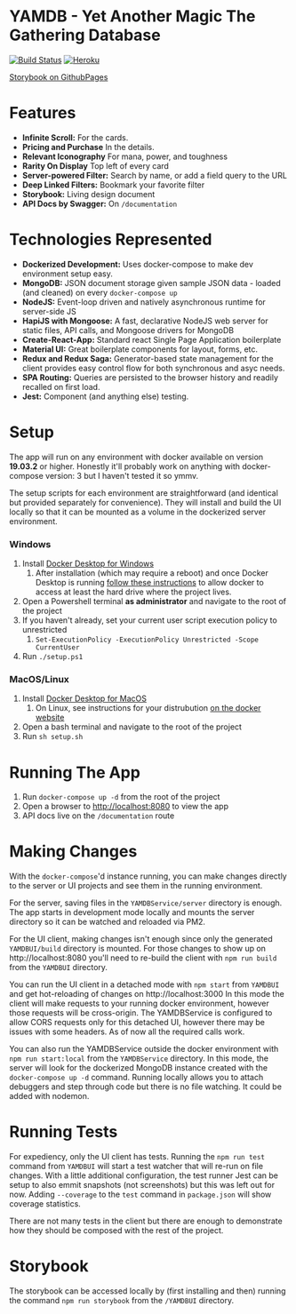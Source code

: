 # YAMDB - Yet Another Magic The Gathering Database


[![Build Status](https://travis-ci.org/ZachMayer35/yamdb.svg?branch=master)](https://travis-ci.com/ZachMayer35/yamdb)
[![Heroku](http://heroku-badge.herokuapp.com/?app=yamtgdb&style=flat&svg=1&root=/strings)](https://yamtgdb.herokuapp.com)

[Storybook on GithubPages](https://zachmayer35.github.io/yamdb)

# Features

- **Infinite Scroll:** For the cards.
- **Pricing and Purchase** In the details.
- **Relevant Iconography** For mana, power, and toughness
- **Rarity On Display** Top left of every card
- **Server-powered Filter:** Search by name, or add a field query to the URL
- **Deep Linked Filters:** Bookmark your favorite filter
- **Storybook:** Living design document
- **API Docs by Swagger:** On `/documentation`

# Technologies Represented

- **Dockerized Development:** Uses docker-compose to make dev environment setup easy.
- **MongoDB:** JSON document storage given sample JSON data - loaded (and cleaned) on every `docker-compose up`
- **NodeJS:** Event-loop driven and natively asynchronous runtime for server-side JS
- **HapiJS with Mongoose:** A fast, declarative NodeJS web server for static files, API calls, and Mongoose drivers for MongoDB
- **Create-React-App:** Standard react Single Page Application boilerplate
- **Material UI:** Great boilerplate components for layout, forms, etc.
- **Redux and Redux Saga:** Generator-based state management for the client provides easy control flow for both synchronous and asyc needs.
- **SPA Routing:** Queries are persisted to the browser history and readily recalled on first load.
- **Jest:** Component (and anything else) testing.

# Setup

The app will run on any environment with docker available on version **19.03.2** or higher. Honestly it'll probably work on anything with docker-compose version: 3 but I haven't tested it so ymmv.

The setup scripts for each environment are straightforward (and identical but provided separately for convenience). They will install and build the UI locally so that it can be mounted as a volume in the dockerized server environment.

### Windows

1.  Install [Docker Desktop for Windows](https://hub.docker.com/editions/community/docker-ce-desktop-windows)
    1.  After installation (which may require a reboot) and once Docker Desktop is running [follow these instructions](https://blogs.msdn.microsoft.com/stevelasker/2016/06/14/configuring-docker-for-windows-volumes/) to allow docker to access at least the hard drive where the project lives.
2.  Open a Powershell terminal **as administrator** and navigate to the root of the project
3.  If you haven't already, set your current user script execution policy to unrestricted
    1. `Set-ExecutionPolicy -ExecutionPolicy Unrestricted -Scope CurrentUser`
4.  Run `./setup.ps1`

### MacOS/Linux

1. Install [Docker Desktop for MacOS](https://hub.docker.com/editions/community/docker-ce-desktop-mac)
   1. On Linux, see instructions for your distrubution [on the docker website](https://docs.docker.com/v17.12/install/#server)
2. Open a bash terminal and navigate to the root of the project
3. Run `sh setup.sh`

# Running The App

1.  Run `docker-compose up -d` from the root of the project
2.  Open a browser to [http://localhost:8080](http://localhost:8080) to view the app
3.  API docs live on the `/documentation` route

# Making Changes

With the `docker-compose`'d instance running, you can make changes directly to the server or UI projects and see them in the running environment.

For the server, saving files in the `YAMDBService/server` directory is enough. The app starts in development mode locally and mounts the server directory so it can be watched and reloaded via PM2.

For the UI client, making changes isn't enough since only the generated `YAMDBUI/build` directory is mounted. For those changes to show up on http://localhost:8080 you'll need to re-build the client with `npm run build` from the `YAMDBUI` directory.

You can run the UI client in a detached mode with `npm start` from `YAMDBUI` and get hot-reloading of changes on http://localhost:3000 In this mode the client will make requests to your running docker environment, however those requests will be cross-origin. The YAMDBService is configured to allow CORS requests only for this detached UI, however there may be issues with some headers. As of now all the required calls work.

You can also run the YAMDBService outside the docker environment with `npm run start:local` from the `YAMDBService` directory. In this mode, the server will look for the dockerized MongoDB instance created with the `docker-compose up -d` command. Running locally allows you to attach debuggers and step through code but there is no file watching. It could be added with nodemon.

# Running Tests

For expediency, only the UI client has tests. Running the `npm run test` command from `YAMDBUI` will start a test watcher that will re-run on file changes. With a little additional configuration, the test runner Jest can be setup to also emmit snapshots (not screenshots) but this was left out for now. Adding `--coverage` to the `test` command in `package.json` will show coverage statistics.

There are not many tests in the client but there are enough to demonstrate how they should be composed with the rest of the project.

# Storybook

The storybook can be accessed locally by (first installing and then) running the command `npm run storybook` from the `/YAMDBUI` directory.
 
